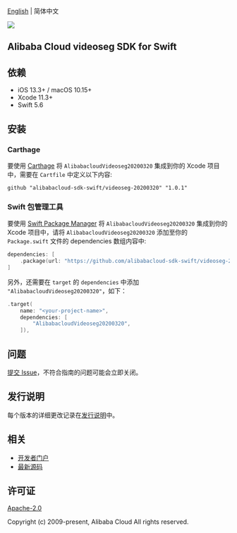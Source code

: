 [English](README.md) | 简体中文

![](https://aliyunsdk-pages.alicdn.com/icons/AlibabaCloud.svg)

## Alibaba Cloud videoseg SDK for Swift

## 依赖

- iOS 13.3+ / macOS 10.15+
- Xcode 11.3+
- Swift 5.6

## 安装

### Carthage

要使用 [Carthage](https://github.com/Carthage/Carthage) 将 `AlibabacloudVideoseg20200320` 集成到你的 Xcode 项目中，需要在 `Cartfile` 中定义以下内容:

```ogdl
github "alibabacloud-sdk-swift/videoseg-20200320" "1.0.1"
```

### Swift 包管理工具

要使用 [Swift Package Manager](https://swift.org/package-manager/) 将 `AlibabacloudVideoseg20200320` 集成到你的 Xcode 项目中，请将 `AlibabacloudVideoseg20200320` 添加至你的 `Package.swift` 文件的 dependencies 数组内容中:

```swift
dependencies: [
    .package(url: "https://github.com/alibabacloud-sdk-swift/videoseg-20200320.git", from: "1.0.1")
]
```

另外，还需要在 `target` 的 `dependencies` 中添加 `"AlibabacloudVideoseg20200320"`，如下：

```swift
.target(
    name: "<your-project-name>",
    dependencies: [
        "AlibabacloudVideoseg20200320",
    ]),
```

## 问题

[提交 Issue](https://github.com/alibabacloud-sdk-swift/videoseg-20200320/issues/new)，不符合指南的问题可能会立即关闭。

## 发行说明

每个版本的详细更改记录在[发行说明](./ChangeLog.txt)中。

## 相关

* [开发者门户](https://next.api.aliyun.com/home)
* [最新源码](https://github.com/alibabacloud-sdk-swift/videoseg-20200320)

## 许可证

[Apache-2.0](http://www.apache.org/licenses/LICENSE-2.0)

Copyright (c) 2009-present, Alibaba Cloud All rights reserved.
